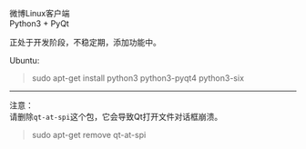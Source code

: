 微博Linux客户端  
Python3 + PyQt  

正处于开发阶段，不稳定期，添加功能中。  

Ubuntu:  
>sudo apt-get install python3 python3-pyqt4 python3-six  

*****************************

注意：  
请删除`qt-at-spi`这个包，它会导致Qt打开文件对话框崩溃。  
>sudo apt-get remove qt-at-spi  
